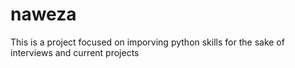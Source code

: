 # naweza
This is a project focused on imporving python skills for the sake of interviews and current projects
